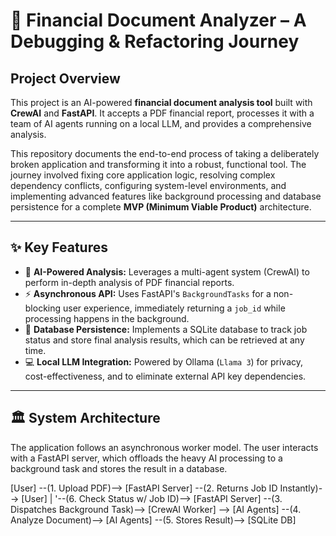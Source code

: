 # 🚀 Financial Document Analyzer – A Debugging & Refactoring Journey

## Project Overview

This project is an AI-powered **financial document analysis tool** built with **CrewAI** and **FastAPI**. It accepts a PDF financial report, processes it with a team of AI agents running on a local LLM, and provides a comprehensive analysis.

This repository documents the end-to-end process of taking a deliberately broken application and transforming it into a robust, functional tool. The journey involved fixing core application logic, resolving complex dependency conflicts, configuring system-level environments, and implementing advanced features like background processing and database persistence for a complete **MVP (Minimum Viable Product)** architecture.

---

## ✨ Key Features

- 🧠 **AI-Powered Analysis:** Leverages a multi-agent system (CrewAI) to perform in-depth analysis of PDF financial reports.  
- ⚡ **Asynchronous API:** Uses FastAPI's `BackgroundTasks` for a non-blocking user experience, immediately returning a `job_id` while processing happens in the background.  
- 💾 **Database Persistence:** Implements a SQLite database to track job status and store final analysis results, which can be retrieved at any time.  
- 💻 **Local LLM Integration:** Powered by Ollama (`Llama 3`) for privacy, cost-effectiveness, and to eliminate external API key dependencies.  

---

## 🏛️ System Architecture

The application follows an asynchronous worker model. The user interacts with a FastAPI server, which offloads the heavy AI processing to a background task and stores the result in a database.

[User] --(1. Upload PDF)--> [FastAPI Server] --(2. Returns Job ID Instantly)--> [User]
     |
     '--(6. Check Status w/ Job ID)--> [FastAPI Server] --(3. Dispatches Background Task)--> [CrewAI Worker] --> [AI Agents] --(4. Analyze Document)--> [AI Agents] --(5. Stores Result)--> [SQLite DB]

